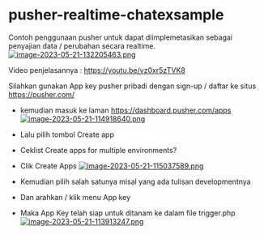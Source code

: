 # pusher-realtime-chatexsample
Contoh penggunaan pusher untuk dapat diimplemetasikan sebagai penyajian data / perubahan secara realtime.
[![image-2023-05-21-132205463.png](https://i.postimg.cc/L4wwT0fm/image-2023-05-21-132205463.png)](https://postimg.cc/MX09Z5dL)

Video penjelasannya : https://youtu.be/vz0xr5zTVK8

Silahkan gunakan App key pusher pribadi dengan sign-up / daftar ke situs https://pusher.com/
- kemudian masuk ke laman https://dashboard.pusher.com/apps
[![image-2023-05-21-114918640.png](https://i.postimg.cc/GmZ5nQnG/image-2023-05-21-114918640.png)](https://postimg.cc/WdwnM031)

- Lalu pilih tombol Create app
- Ceklist Create apps for multiple environments?
- Clik Create Apps
[![image-2023-05-21-115037589.png](https://i.postimg.cc/ZqtVM56L/image-2023-05-21-115037589.png)](https://postimg.cc/ZWH89Z79)

- Kemudian pilih salah satunya misal yang ada tulisan developmentnya
- Dan arahkan / klik menu App key
- Maka App Key telah siap untuk ditanam ke dalam file trigger.php
[![image-2023-05-21-113913247.png](https://i.postimg.cc/F15PcFFz/image-2023-05-21-113913247.png)](https://postimg.cc/y3jXCHZC)
